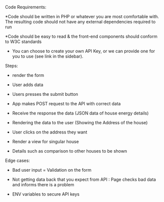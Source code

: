 Code Requirements:

\*Code should be written in PHP or whatever you are most comfortable with. The resulting code should not have any external dependencies required to run

\*Code should be easy to read & the front-end components should conform to W3C standards

- You can choose to create your own API Key, or we can provide one for you to use (see link in the sidebar).

Steps:

- render the form

- User adds data

- Users presses the submit button

- App makes POST request to the API with correct data

- Receive the response the data (JSON data of house energy details)

- Rendering the data to the user (Showing the Address of the house)

- User clicks on the address they want

- Render a view for singular house

- Details such as comparison to other houses to be shown

Edge cases:

- Bad user input = Validation on the form

- Not getting data back that you expect from API : Page checks bad data and informs there is a problem

- ENV variables to secure API keys
